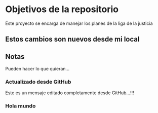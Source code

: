 # Objetivos de la repositorio

Este proyecto se encarga de manejar los planes de la liga de la justicia

## Estos cambios son nuevos desde mi local

## Notas
Pueden hacer lo que quieran...

### Actualizado desde GitHub
Este es un mensaje editado completamente desde GitHub...!!!

### Hola mundo

